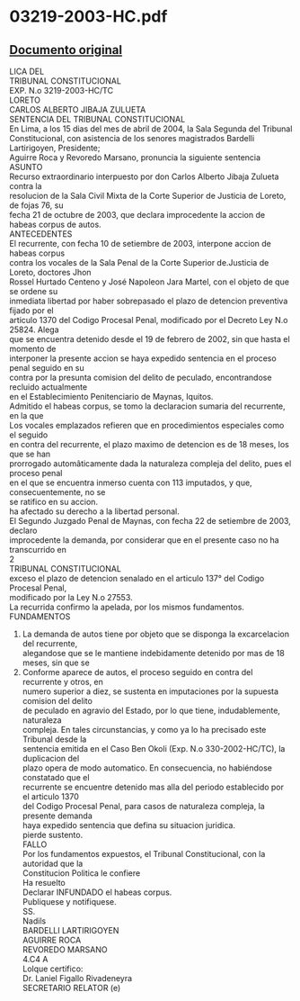 
03219-2003-HC.pdf
=================
  
[Documento original](https://tc.gob.pe/jurisprudencia/2004/03219-2003-HC.pdf)  
---  
LICA DEL  
TRIBUNAL CONSTITUCIONAL  
EXP. N.o 3219-2003-HC/TC  
LORETO  
CARLOS ALBERTO JIBAJA ZULUETA  
SENTENCIA DEL TRIBUNAL CONSTITUCIONAL  
En Lima, a los 15 dias del mes de abril de 2004, la Sala Segunda del Tribunal  
Constitucional, con asistencia de los senores magistrados Bardelli Lartirigoyen, Presidente;  
Aguirre Roca y Revoredo Marsano, pronuncia la siguiente sentencia  
ASUNTO  
Recurso extraordinario interpuesto por don Carlos Alberto Jibaja Zulueta contra la  
resolucion de la Sala Civil Mixta de la Corte Superior de Justicia de Loreto, de fojas 76, su  
fecha 21 de octubre de 2003, que declara improcedente la accion de habeas corpus de autos.  
ANTECEDENTES  
El recurrente, con fecha 10 de setiembre de 2003, interpone accion de habeas corpus  
contra los vocales de la Sala Penal de la Corte Superior de.Justicia de Loreto, doctores Jhon  
Rossel Hurtado Centeno y José Napoleon Jara Martel, con el objeto de que se ordene su  
inmediata libertad por haber sobrepasado el plazo de detencion preventiva fijado por el  
articulo 1370 del Codigo Procesal Penal, modificado por el Decreto Ley N.o 25824. Alega  
que se encuentra detenido desde el 19 de febrero de 2002, sin que hasta el momento de  
interponer la presente accion se haya expedido sentencia en el proceso penal seguido en su  
contra por la presunta comision del delito de peculado, encontrandose recluido actualmente  
en el Establecimiento Penitenciario de Maynas, Iquitos.  
Admitido el habeas corpus, se tomo la declaracion sumaria del recurrente, en la que  
Los vocales emplazados refieren que en procedimientos especiales como el seguido  
en contra del recurrente, el plazo maximo de detencion es de 18 meses, los que se han  
prorrogado automâticamente dada la naturaleza compleja del delito, pues el proceso penal  
en el que se encuentra inmerso cuenta con 113 imputados, y que, consecuentemente, no se  
se ratifico en su accion.  
ha afectado su derecho a la libertad personal.  
El Segundo Juzgado Penal de Maynas, con fecha 22 de setiembre de 2003, declaro  
improcedente la demanda, por considerar que en el presente caso no ha transcurrido en  
2  
TRIBUNAL CONSTITUCIONAL  
exceso el plazo de detencion senalado en el articulo 137° del Codigo Procesal Penal,  
modificado por la Ley N.o 27553.  
La recurrida confirmo la apelada, por los mismos fundamentos.  
FUNDAMENTOS  
1. La demanda de autos tiene por objeto que se disponga la excarcelacion del recurrente,  
alegandose que se le mantiene indebidamente detenido por mas de 18 meses, sin que se  
2. Conforme aparece de autos, el proceso seguido en contra del recurrente y otros, en  
numero superior a diez, se sustenta en imputaciones por la supuesta comision del delito  
de peculado en agravio del Estado, por lo que tiene, indudablemente, naturaleza  
compleja. En tales circunstancias, y como ya lo ha precisado este Tribunal desde la  
sentencia emitida en el Caso Ben Okoli (Exp. N.o 330-2002-HC/TC), la duplicacion del  
plazo opera de modo automatico. En consecuencia, no habiéndose constatado que el  
recurrente se encuentre detenido mas alla del periodo establecido por el articulo 1370  
del Codigo Procesal Penal, para casos de naturaleza compleja, la presente demanda  
haya expedido sentencia que defina su situacion juridica.  
pierde sustento.  
FALLO  
Por los fundamentos expuestos, el Tribunal Constitucional, con la autoridad que la  
Constitucion Politica le confiere  
Ha resuelto  
Declarar INFUNDADO el habeas corpus.  
Publiquese y notifiquese.  
SS.  
Nadils  
BARDELLI LARTIRIGOYEN  
AGUIRRE ROCA  
REVOREDO MARSANO  
4.C4 A  
Lolque certifico:  
Dr. Laniel Figallo Rivadeneyra  
SECRETARIO RELATOR (e)